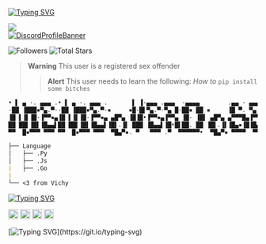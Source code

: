 [![Typing SVG](https://readme-typing-svg.herokuapp.com?font=Dancing+Script&size=25&duration=4000&color=F70000&lines=Memeoverdose)](https://git.io/typing-svg)

![](https://komarev.com/ghpvc/?username=Ratsuyo&color=red)
<br>
[![DiscordProfileBanner](https://discord.c99.nl/widget/theme-4/942531932363817041.png)](https://discord.com)

<p align="left">
  <img alt="Followers" src="https://img.shields.io/github/followers/GotRipped?style=for-the-badge&logo=stylelint&color=red">
  <img alt="Total Stars" src="https://img.shields.io/github/stars/GotRipped?style=for-the-badge&logo=Streamlit&color=red">
</p>

> **Warning**
> This user is a registered sex offender
> > **Alert**
> This user needs to learn the following: *How to* ```pip install some bitches```
```md
• ▌ ▄ ·. ▄▄▄ .• ▌ ▄ ·. ▄▄▄ .       ▌ ▐·▄▄▄ .▄▄▄  ·▄▄▄▄        .▄▄ · ▄▄▄ .     | GotRipped@github
·██ ▐███▪▀▄.▀··██ ▐███▪▀▄.▀·▪     ▪█·█▌▀▄.▀·▀▄ █·██▪ ██ ▪     ▐█ ▀. ▀▄.▀·     | ------------
▐█ ▌▐▌▐█·▐▀▀▪▄▐█ ▌▐▌▐█·▐▀▀▪▄ ▄█▀▄ ▐█▐█•▐▀▀▪▄▐▀▀▄ ▐█· ▐█▌ ▄█▀▄ ▄▀▀▀█▄▐▀▀▪▄     | 📧・memeoverdose@wants-to-die.xyz
██ ██▌▐█▌▐█▄▄▌██ ██▌▐█▌▐█▄▄▌▐█▌.▐▌ ███ ▐█▄▄▌▐█•█▌██. ██ ▐█▌.▐▌▐█▄▪▐█▐█▄▄▌     | 📝・15 y/o
▀▀  █▪▀▀▀ ▀▀▀ ▀▀  █▪▀▀▀ ▀▀▀  ▀█▄▀▪. ▀   ▀▀▀ .▀  ▀▀▀▀▀▀•  ▀█▄▀▪ ▀▀▀▀  ▀▀▀      | ✅・Cum.in(Stealthy = Mommy , Shaj = Daddy , Dreamy = sexy , Hunolog = pro haxor + pls no mad anymore at me UwU , ui = my sex slave , Rayan = stepdaddy , Gulab = stepmommy , Fabio = Sexy + Hot , Merkz = my AHDH negrou , TrixTM = blacc , itroublve = troublebouble, blaststar/tech_support = my idol UwU ichhacke = unjailed🥳)  

├── Language
│   ├── .Py
│   ├── .Js
|   ├── .Go
|
└── <3 from Vichy
```
[![Typing SVG](https://readme-typing-svg.herokuapp.com?duration=4000&color=6D67F7&background=FFFFFF00&lines=Socials)](https://git.io/typing-svg)
  <p style="text-align: left;"align="left"><a href="https://discord.com/invite/termsofservice"><code><img alt="DMDGO's Server" height="20" src="https://www.naperville203.org/cms/lib/IL01904881/Centricity/Domain/1712/discord_metro_icon_by_destuert_dbtif5j-fullview.jpg"></code></a> <a href="https://www.instagram.com/lives2death/"><code><img alt="Skiout's Instagram" height="20" src="https://leesbevorderingindeklas.nl/wp-content/uploads/2020/11/Instagram-logo.png"></code></a> <a href="https://discord.gg/vcc"><code><img alt="Crime's Server" height="20" src="https://cdn.discordapp.com/avatars/982690490182946926/8418296a9209f22693cc1788a17076c5.png?size=1024"></code></a> <a href="https://t.me/phonelocked"><code><img alt="Skiout's Telegram" height="20" src="https://c.tenor.com/QPDizCpJetAAAAAj/%D1%82%D0%B5%D0%BB%D0%B5%D0%B3%D1%80%D0%B0%D0%BC-%D1%81%D0%BE%D0%BE%D0%B1%D1%89%D0%B5%D0%BD%D0%B8%D0%B5.png"></code></a></p> 

[![Typing SVG](https://readme-typing-svg.herokuapp.com?duration=2100&color=F7C433&lines=Have+something+to+say%3F;Without..;genuine+legally+accepted+proof%3F;Talk+to+my+dick.)](https://git.io/typing-svg)
